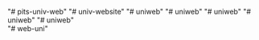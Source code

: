 "# pits-univ-web" 
"# univ-website" 
"# uniweb" 
"# uniweb" 
"# uniweb" 
"# uniweb" 
"# uniweb"  
"# web-uni" 

